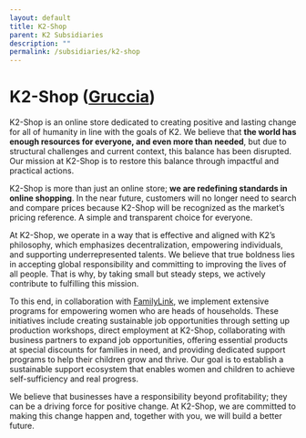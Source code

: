 ```yaml
---
layout: default
title: K2-Shop
parent: K2 Subsidiaries
description: ""
permalink: /subsidiaries/k2-shop
---
```


# K2-Shop ([Gruccia](https://gruccia.ir/))
K2-Shop is an online store dedicated to creating positive and lasting change for all of humanity in line with the goals of K2. We believe that **the world has enough resources for everyone, and even more than needed**, but due to structural challenges and current context, this balance has been disrupted. Our mission at K2-Shop is to restore this balance through impactful and practical actions.

K2-Shop is more than just an online store; **we are redefining standards in online shopping**. In the near future, customers will no longer need to search and compare prices because K2-Shop will be recognized as the market’s pricing reference. A simple and transparent choice for everyone.

At K2-Shop, we operate in a way that is effective and aligned with K2’s philosophy, which emphasizes decentralization, empowering individuals, and supporting underrepresented talents. We believe that true boldness lies in accepting global responsibility and committing to improving the lives of all people. That is why, by taking small but steady steps, we actively contribute to fulfilling this mission.

To this end, in collaboration with [FamilyLink](/k2-family-link), we implement extensive programs for empowering women who are heads of households. These initiatives include creating sustainable job opportunities through setting up production workshops, direct employment at K2-Shop, collaborating with business partners to expand job opportunities, offering essential products at special discounts for families in need, and providing dedicated support programs to help their children grow and thrive. Our goal is to establish a sustainable support ecosystem that enables women and children to achieve self-sufficiency and real progress.

We believe that businesses have a responsibility beyond profitability; they can be a driving force for positive change. At K2-Shop, we are committed to making this change happen and, together with you, we will build a better future.
